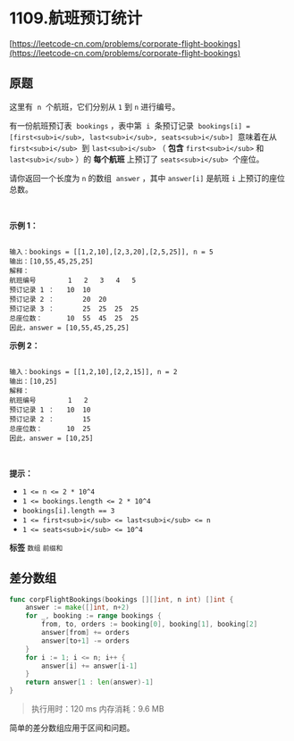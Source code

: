 # 1109.航班预订统计
[https://leetcode-cn.com/problems/corporate-flight-bookings](https://leetcode-cn.com/problems/corporate-flight-bookings) 
## 原题
这里有  `n`  个航班，它们分别从 `1` 到 `n` 进行编号。

有一份航班预订表  `bookings` ，表中第  `i`  条预订记录  `bookings[i] = [first<sub>i</sub>, last<sub>i</sub>, seats<sub>i</sub>]`  意味着在从 `first<sub>i</sub>`  到 `last<sub>i</sub>` （ **包含** `first<sub>i</sub>` 和 `last<sub>i</sub>` ）的 **每个航班** 上预订了 `seats<sub>i</sub>`  个座位。

请你返回一个长度为 `n` 的数组  `answer` ，其中 `answer[i]` 是航班 `i` 上预订的座位总数。

 

 **示例 1：** 

```

输入：bookings = [[1,2,10],[2,3,20],[2,5,25]], n = 5
输出：[10,55,45,25,25]
解释：
航班编号        1   2   3   4   5
预订记录 1 ：   10  10
预订记录 2 ：       20  20
预订记录 3 ：       25  25  25  25
总座位数：      10  55  45  25  25
因此，answer = [10,55,45,25,25]

```
 **示例 2：** 

```

输入：bookings = [[1,2,10],[2,2,15]], n = 2
输出：[10,25]
解释：
航班编号        1   2
预订记录 1 ：   10  10
预订记录 2 ：       15
总座位数：      10  25
因此，answer = [10,25]

```
 

 **提示：** 
-  `1 <= n <= 2 * 10^4` 
-  `1 <= bookings.length <= 2 * 10^4` 
-  `bookings[i].length == 3` 
-  `1 <= first<sub>i</sub> <= last<sub>i</sub> <= n` 
-  `1 <= seats<sub>i</sub> <= 10^4` 
 
**标签**
`数组` `前缀和` 


## 差分数组
```go
func corpFlightBookings(bookings [][]int, n int) []int {
	answer := make([]int, n+2)
	for _, booking := range bookings {
		from, to, orders := booking[0], booking[1], booking[2]
		answer[from] += orders
		answer[to+1] -= orders
	}
	for i := 1; i <= n; i++ {
		answer[i] += answer[i-1]
	}
	return answer[1 : len(answer)-1]
}
```
>执行用时：120 ms
内存消耗：9.6 MB

简单的差分数组应用于区间和问题。